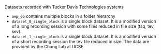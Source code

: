 Datasets recorded with Tucker Davis Technologies systems

- `aep_05` contains multiple blocks in a folder hierarchy
- `dataset_0_single_block` is a single block dataset. It is a modified version of a long recording session with some files reduced in file size (tsq, tev, sev).
- `dataset_1_single_block` is a single block dataset. It is a modified version of a short recording session the tev file reduced in size. The data are provided by the Chang Lab at UCSF.
